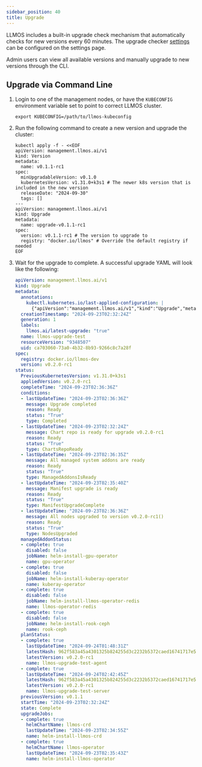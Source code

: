 ```yaml
---
sidebar_position: 40
title: Upgrade
---
```


LLMOS includes a built-in upgrade check mechanism that automatically checks for new versions every 60 minutes. The upgrade checker [settings](./settings.md#upgrade-check-enabled) can be configured on the settings page.

Admin users can view all available versions and manually upgrade to new versions through the CLI.

## Upgrade via Command Line
1. Login to one of the management nodes, or have the `KUBECONFIG` environment variable set to point to correct LLMOS cluster.
    ```shell
    export KUBECONFIG=/path/to/llmos-kubeconfig
    ```
2. Run the following command to create a new version and upgrade the cluster:
    ```shell
    kubectl apply -f - <<EOF
    apiVersion: management.llmos.ai/v1
    kind: Version
    metadata:
      name: v0.1.1-rc1
    spec:
      minUpgradableVersion: v0.1.0
      kubernetesVersion: v1.31.0+k3s1 # The newer k8s version that is included in the new version
      releaseDate: "2024-09-30"
      tags: []
    ---
    apiVersion: management.llmos.ai/v1
    kind: Upgrade
    metadata:
      name: upgrade-v0.1.1-rc1
    spec:
      version: v0.1.1-rc1 # The version to upgrade to
      registry: "docker.io/llmos" # Override the default registry if needed
    EOF
    ```
3. Wait for the upgrade to complete. A successful upgrade YAML will look like the following:
   ```yaml
   apiVersion: management.llmos.ai/v1
   kind: Upgrade
   metadata:
     annotations:
       kubectl.kubernetes.io/last-applied-configuration: |
         {"apiVersion":"management.llmos.ai/v1","kind":"Upgrade","metadata":{"annotations":{},"name":"llmos-upgrade-test"},"spec":{"registry":"docker.io/llmos-dev","version":"v0.2.0-rc1"}}
     creationTimestamp: "2024-09-23T02:32:24Z"
     generation: 1
     labels:
       llmos.ai/latest-upgrade: "true"
     name: llmos-upgrade-test
     resourceVersion: "9348507"
     uid: ca703060-73a0-4b32-8b93-9266c8c7a28f
   spec:
     registry: docker.io/llmos-dev
     version: v0.2.0-rc1
   status:
     PreviousKubernetesVersion: v1.31.0+k3s1
     appliedVersion: v0.2.0-rc1
     completeTime: "2024-09-23T02:36:36Z"
     conditions:
     - lastUpdateTime: "2024-09-23T02:36:36Z"
       message: Upgrade completed
       reason: Ready
       status: "True"
       type: Completed
     - lastUpdateTime: "2024-09-23T02:32:24Z"
       message: Chart repo is ready for upgrade v0.2.0-rc1
       reason: Ready
       status: "True"
       type: ChartsRepoReady
     - lastUpdateTime: "2024-09-23T02:36:35Z"
       message: All managed system addons are ready
       reason: Ready
       status: "True"
       type: ManagedAddonsIsReady
     - lastUpdateTime: "2024-09-23T02:35:40Z"
       message: Manifest upgrade is ready
       reason: Ready
       status: "True"
       type: ManifestUpgradeComplete
     - lastUpdateTime: "2024-09-23T02:36:36Z"
       message: All nodes upgraded to version v0.2.0-rc1()
       reason: Ready
       status: "True"
       type: NodesUpgraded
     managedAddonStatus:
     - complete: true
       disabled: false
       jobName: helm-install-gpu-operator
       name: gpu-operator
     - complete: true
       disabled: false
       jobName: helm-install-kuberay-operator
       name: kuberay-operator
     - complete: true
       disabled: false
       jobName: helm-install-llmos-operator-redis
       name: llmos-operator-redis
     - complete: true
       disabled: false
       jobName: helm-install-rook-ceph
       name: rook-ceph
     planStatus:
     - complete: true
       lastUpdateTime: "2024-09-24T01:48:31Z"
       latestHash: 962f583a45a4301325b824255d3c2232b5372caed16741717e5317db
       latestVersion: v0.2.0-rc1
       name: llmos-upgrade-test-agent
     - complete: true
       lastUpdateTime: "2024-09-24T02:42:45Z"
       latestHash: 962f583a45a4301325b824255d3c2232b5372caed16741717e5317db
       latestVersion: v0.2.0-rc1
       name: llmos-upgrade-test-server
     previousVersion: v0.1.1
     startTime: "2024-09-23T02:32:24Z"
     state: Complete
     upgradeJobs:
     - complete: true
       helmChartName: llmos-crd
       lastUpdateTime: "2024-09-23T02:34:55Z"
       name: helm-install-llmos-crd
     - complete: true
       helmChartName: llmos-operator
       lastUpdateTime: "2024-09-23T02:35:43Z"
       name: helm-install-llmos-operator
   ```